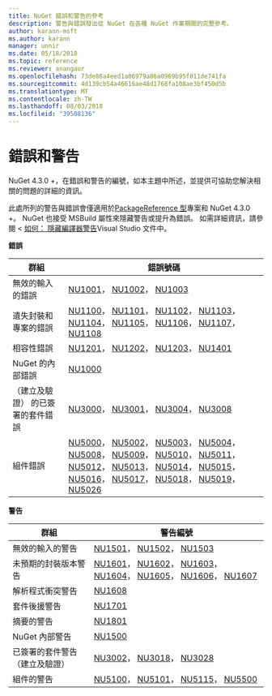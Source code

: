 ```yaml
---
title: NuGet 錯誤和警告的參考
description: 警告與錯誤發出從 NuGet 在各種 NuGet 作業期間的完整參考。
author: karann-msft
ms.author: karann
manager: unnir
ms.date: 05/18/2018
ms.topic: reference
ms.reviewer: anangaur
ms.openlocfilehash: 73de86a4eed1a06979a86a0969b95f011de741fa
ms.sourcegitcommit: 4d139cb54a46616ae48d1768fa108ae3bf450d5b
ms.translationtype: MT
ms.contentlocale: zh-TW
ms.lasthandoff: 08/03/2018
ms.locfileid: "39508136"
---
```

# <a name="errors-and-warnings"></a>錯誤和警告

NuGet 4.3.0 +，在錯誤和警告的編號，如本主題中所述，並提供可協助您解決相關的問題的詳細的資訊。

此處所列的警告與錯誤會僅適用於[PackageReference 型](../consume-packages/package-references-in-project-files.md)專案和 NuGet 4.3.0 +。 NuGet 也接受 MSBuild 屬性來隱藏警告或提升為錯誤。 如需詳細資訊，請參閱 <<c0> [ 如何： 隱藏編譯器警告](/visualstudio/ide/how-to-suppress-compiler-warnings)Visual Studio 文件中。

**錯誤**

| 群組 | 錯誤號碼 |
| --- | --- |
| 無效的輸入的錯誤 | [NU1001](./errors-and-warnings/NU1001.md)， [NU1002](./errors-and-warnings/NU1002.md)， [NU1003](./errors-and-warnings/NU1003.md) |
| 遺失封裝和專案的錯誤 | [NU1100](./errors-and-warnings/NU1100.md)， [NU1101](./errors-and-warnings/NU1101.md)， [NU1102](./errors-and-warnings/NU1102.md)， [NU1103](./errors-and-warnings/NU1103.md)， [NU1104](./errors-and-warnings/NU1104.md)， [NU1105](./errors-and-warnings/NU1105.md)， [NU1106](./errors-and-warnings/NU1106.md)， [NU1107](./errors-and-warnings/NU1107.md)， [NU1108](./errors-and-warnings/NU1108.md) |
| 相容性錯誤 | [NU1201](./errors-and-warnings/NU1201.md)， [NU1202](./errors-and-warnings/NU1202.md)， [NU1203](./errors-and-warnings/NU1203.md)， [NU1401](./errors-and-warnings/NU1401.md) |
| NuGet 的內部錯誤 | [NU1000](./errors-and-warnings/NU1000.md) |
| （建立及驗證） 的已簽署的套件錯誤 | [NU3000](./errors-and-warnings/NU3000.md)， [NU3001](./errors-and-warnings/NU3001.md)， [NU3004](./errors-and-warnings/NU3004.md)， [NU3008](./errors-and-warnings/NU3008.md) |
| 組件錯誤 | [NU5000](./errors-and-warnings/NU5000.md)， [NU5002](./errors-and-warnings/NU5002.md)， [NU5003](./errors-and-warnings/NU5003.md)， [NU5004](./errors-and-warnings/NU5004.md)， [NU5008](./errors-and-warnings/NU5008.md)， [NU5009](./errors-and-warnings/NU5009.md)， [NU5010](./errors-and-warnings/NU5010.md)， [NU5011](./errors-and-warnings/NU5011.md)， [NU5012](./errors-and-warnings/NU5012.md)， [NU5013](./errors-and-warnings/NU5013.md)， [NU5014](./errors-and-warnings/NU5014.md)， [NU5015](./errors-and-warnings/NU5015.md)， [NU5016](./errors-and-warnings/NU5016.md)， [NU5017](./errors-and-warnings/NU5017.md)， [NU5018](./errors-and-warnings/NU5018.md)， [NU5019](./errors-and-warnings/NU5019.md)， [NU5026](./errors-and-warnings/NU5026.md)

**警告**

| 群組 | 警告編號 |
| --- | --- |
| 無效的輸入的警告 | [NU1501](./errors-and-warnings/NU1501.md)， [NU1502](./errors-and-warnings/NU1502.md)， [NU1503](./errors-and-warnings/NU1503.md) |
| 未預期的封裝版本警告 | [NU1601](./errors-and-warnings/NU1601.md)， [NU1602](./errors-and-warnings/NU1602.md)， [NU1603](./errors-and-warnings/NU1603.md)， [NU1604](./errors-and-warnings/NU1604.md)， [NU1605](./errors-and-warnings/NU1605.md)， [NU1606](./errors-and-warnings/NU1108.md)， [NU1607](./errors-and-warnings/NU1107.md) |
| 解析程式衝突警告 | [NU1608](./errors-and-warnings/NU1608.md) |
| 套件後援警告 | [NU1701](./errors-and-warnings/NU1701.md) |
| 摘要的警告 | [NU1801](./errors-and-warnings/NU1801.md) |
| NuGet 內部警告 | [NU1500](./errors-and-warnings/NU1500.md) |
| 已簽署的套件警告 （建立及驗證） | [NU3002](./errors-and-warnings/NU3002.md)， [NU3018](./errors-and-warnings/NU3018.md)， [NU3028](./errors-and-warnings/NU3028.md) |
| 組件的警告 | [NU5100](./errors-and-warnings/NU5100.md)， [NU5101](./errors-and-warnings/NU5101.md)， [NU5115](./errors-and-warnings/NU5115.md)， [NU5500](./errors-and-warnings/NU5500.md)
